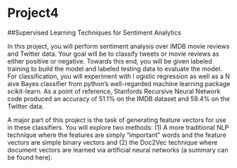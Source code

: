# Project4
##Supervised Learning Techniques for Sentiment Analytics

In this project, you will perform sentiment analysis over IMDB movie reviews and Twitter data.
Your goal will be to classify tweets or movie reviews as either positive or negative. 
Towards this end, you will be given labeled training to build the model and labeled testing data to evaluate the model. 
For classification, you will experiment with l ogistic regression as well as a N aive Bayes classifier from python’s well-regarded 
machine learning package scikit-learn. As a point of reference, Stanfords Recursive Neural Network code produced an accuracy of 51.1% 
on the IMDB dataset and 59.4% on the Twitter data.

A major part of this project is the task of generating feature vectors for use in these classifiers.
You will explore two methods: (1) A more traditional NLP technique where the features are simply “important” words and the 
feature vectors are simple binary vectors and (2) the Doc2Vec technique where document vectors are learned via 
artificial neural networks (a summary can be found here).
